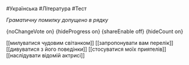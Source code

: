 #Українська #Література #Тест

*Граматичну помилку допущено в рядку*

{noChangeVote on}
{hideProgress on}
{shareEnable off}
{hideCount on}

[[милуватися чудовим світанком]]
[[запропонувати вам перелік]]
[[дивуватися з його поведінки]]
[[стосуватися моїх приятелів]]
[[наслідувати відомій актрисі]]

